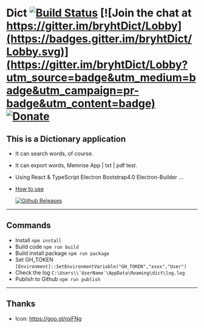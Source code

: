 # Dict [![Build Status](https://travis-ci.org/bryht/Dict.svg?branch=master)](https://travis-ci.org/bryht/Dict) [![Join the chat at https://gitter.im/bryhtDict/Lobby](https://badges.gitter.im/bryhtDict/Lobby.svg)](https://gitter.im/bryhtDict/Lobby?utm_source=badge&utm_medium=badge&utm_campaign=pr-badge&utm_content=badge) [![Donate](https://img.shields.io/badge/Donate-PayPal-blue.svg)](https://www.paypal.me/bryht/6)
## This is a Dictionary application
- It can search words, of course.
- It can export words, Memrise App | txt | pdf test.
- Using React & TypeScript Electron Bootstrap4.0 Electron-Builder ... 
- [How to use](how-to-use.md)

  [![Github Releases](https://img.shields.io/github/downloads/bryht/Dict/total.svg?style=plastic)](https://github.com/bryht/Dict/releases/latest)

***
##  Commands
- Install ```npm install```
- Build code ```npm run build``` 
- Build install package ```npm run package``` 
- Set GH_TOKEN ```[Environment]::SetEnvironmentVariable("GH_TOKEN","xxxx","User")```
- Check the log ```C:\Users\\`UserName`\AppData\Roaming\dict\log.log```
- Publish to Github ```npm run publish```

***
## Thanks
- Icon: https://goo.gl/roiFNg
